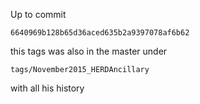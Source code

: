 Up to commit

`6640969b128b65d36aced635b2a9397078af6b62`

this tags was also in the master under

`tags/November2015_HERDAncillary`

with all his history
